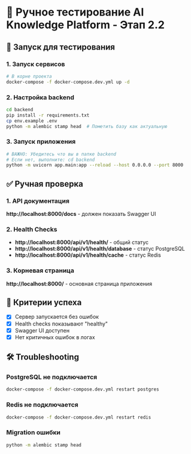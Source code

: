 # 🧪 Ручное тестирование AI Knowledge Platform - Этап 2.2

## 🚀 Запуск для тестирования

### 1. Запуск сервисов

```bash
# В корне проекта
docker-compose -f docker-compose.dev.yml up -d
```

### 2. Настройка backend

```bash
cd backend
pip install -r requirements.txt
cp env.example .env
python -m alembic stamp head  # Пометить базу как актуальную
```

### 3. Запуск приложения

```bash
# ВАЖНО: Убедитесь что вы в папке backend
# Если нет, выполните: cd backend
python -m uvicorn app.main:app --reload --host 0.0.0.0 --port 8000
```

## ✅ Ручная проверка

### 1. API документация

**http://localhost:8000/docs** - должен показать Swagger UI

### 2. Health Checks

- **http://localhost:8000/api/v1/health/** - общий статус
- **http://localhost:8000/api/v1/health/database** - статус PostgreSQL
- **http://localhost:8000/api/v1/health/cache** - статус Redis

### 3. Корневая страница

**http://localhost:8000/** - основная страница приложения

## 🎯 Критерии успеха

- [x] Сервер запускается без ошибок
- [x] Health checks показывают "healthy"
- [x] Swagger UI доступен
- [x] Нет критичных ошибок в логах

## 🛠️ Troubleshooting

### PostgreSQL не подключается

```bash
docker-compose -f docker-compose.dev.yml restart postgres
```

### Redis не подключается

```bash
docker-compose -f docker-compose.dev.yml restart redis
```

### Migration ошибки

```bash
python -m alembic stamp head
```

